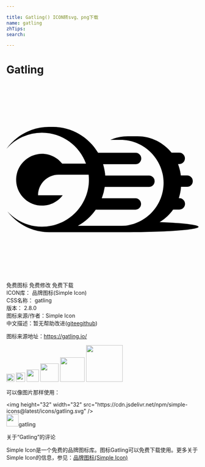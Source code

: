 ```yaml
---

title: Gatling() ICON转svg、png下载
name: gatling
zhTips: 
search: 

---
```


# Gatling  <small style="font-size: 60%;font-weight: 100"></small>

<div id="svg" class="svg-wrap">
<svg role="img" viewBox="0 0 24 24" xmlns="http://www.w3.org/2000/svg"><title>Gatling icon</title><path d="M19.1361 17.306c.6633-.393 1.2406-.9211 1.6827-1.5598h.7738a.7129.7129 0 0 0 .7124-.7124.7129.7129 0 0 0-.7124-.7124h-.0614c.1474-.4545.2457-.9212.2702-1.4125h.7615a.7129.7129 0 0 0 .7124-.7124.7129.7129 0 0 0-.7124-.7124h-.786c-.0492-.4913-.172-.9703-.344-1.4125h.1474a.7129.7129 0 0 0 .7124-.7123.7129.7129 0 0 0-.7124-.7124h-.958c-.9826-1.2283-2.5302-2.0512-4.262-2.0512h-1.216c-.7615 0-1.4984.1597-2.1617.4545H14.26c2.9478 0 5.3674 2.4196 5.3674 5.3674 0 2.7267-2.0511 4.9867-4.6919 5.3306-.1597.0123-.3193.0246-.4913.0246H8.9171a6.5941 6.5941 0 0 0 2.2477-2.0266c.0368.0122.086.0122.1228.0122h4.8148a.7129.7129 0 0 0 .7123-.7123.7129.7129 0 0 0-.7123-.7124H11.914a6.8244 6.8244 0 0 0 .3685-1.4125h5.5148a.7129.7129 0 0 0 .7124-.7124.7129.7129 0 0 0-.7124-.7124H12.344c-.0368-.4913-.1351-.958-.2702-1.4125h4.0532a.7129.7129 0 0 0 .7124-.7124.7129.7129 0 0 0-.7124-.7123h-4.6796c-1.1423-1.9284-3.2549-3.2303-5.65-3.2303h-.4667C3.1443 5.4289 1.1914 6.522 0 8.18a5.8463 5.8463 0 0 1 4.434-2.0266c2.5302 0 4.6919 1.609 5.5025 3.8567H6.9642C6.3746 9.261 5.4534 8.782 4.434 8.782c-1.781.0246-3.218 1.4616-3.218 3.2426s1.4493 3.2303 3.2303 3.2303c1.0563 0 1.9897-.5036 2.5793-1.2897H3.955c0-1.4248 1.1545-2.567 2.567-2.567h3.7462c.0245.2088.0368.4176.0368.6264 0 3.2303-2.6284 5.8587-5.8587 5.8587-1.7073 0-3.2426-.737-4.3235-1.9038 1.2037 1.5722 3.0952 2.5916 5.22 2.5916h9.6296c4.9867 0 9.0276-.2947 9.0276-.6755 0-.2457-1.9775-.479-4.8639-.5896Z"/></svg>
</div>
<detail full-name='gatling'></detail>

<div class="detail-page">
<p>
<span><span class="badge-success badge">免费图标</span> <span class="badge-success badge">免费修改</span>  <span class="badge-success badge">免费下载</span> </span>
<br/>
<span>
ICON库：
<span class="badge-secondary badge">品牌图标(Simple Icon)</span> 
</span>
<br/>
<span>
CSS名称：
<span class="badge-secondary badge">gatling</span> 
</span>

<br/>
<span>
版本：
<span class="badge-secondary badge">2.8.0</span> 
</span>
<br/>
<span>图标来源/作者：<span class="badge-light badge">Simple Icon</span></span> 
<br/>
<span class="zh-detail">中文描述：暂无<span class="help-link"><span>帮助改进</span>(<a href="https://gitee.com/liuwave/icon-helper/edit/master/json/brands/gatling.json" target="_blank" rel="noopener noreferrer">gitee</a><a href="https://github.com/liuwave/icon-helper/edit/master/json/brands/gatling.json" target="_blank" rel="noopener noreferrer">github</a></span>)</span><br/>
</p>
</div><div class="description description alert alert-light"><p>图标来源地址：<a href="https://gatling.io/" target="_blank" rel="noopener noreferrer">https://gatling.io/</a></p></div>
<div class="alert alert-dark">
<img height="21" width="21" src="https://cdn.jsdelivr.net/npm/simple-icons@latest/icons/gatling.svg" />
<img height="24" width="24" src="https://cdn.jsdelivr.net/npm/simple-icons@latest/icons/gatling.svg" />
<img height="32" width="32" src="https://cdn.jsdelivr.net/npm/simple-icons@latest/icons/gatling.svg" />
<img height="48" width="48" src="https://cdn.jsdelivr.net/npm/simple-icons@latest/icons/gatling.svg" />
<img height="64" width="64" src="https://cdn.jsdelivr.net/npm/simple-icons@latest/icons/gatling.svg" />
<img height="96" width="96" src="https://cdn.jsdelivr.net/npm/simple-icons@latest/icons/gatling.svg" />

</div>
<div>
  <p>可以像图片那样使用：    
  </p>
  <div class="alert alert-primary" style="font-size: 14px">
    &lt;img height="32" width="32" src="https://cdn.jsdelivr.net/npm/simple-icons@latest/icons/gatling.svg" /&gt;
    <copy-btn content='<img height="32" width="32" src="https://cdn.jsdelivr.net/npm/simple-icons@latest/icons/gatling.svg" />'></copy-btn>
  </div>
  <div class="alert alert-secondary">
    <img height="32" width="32" src="https://cdn.jsdelivr.net/npm/simple-icons@latest/icons/gatling.svg" />gatling
    <copy-btn content="gatling" btn-title="复制图标名称"></copy-btn>
  </div>
</div>

<Vssue title="关于“Gatling”的评论" >关于“Gatling”的评论</Vssue>


<div><p>Simple Icon是一个免费的品牌图标库。图标Gatling可以免费下载使用。更多关于  Simple Icon的信息，参见：<a target="_blank" href="https://iconhelper.cn/brands.html">品牌图标(Simple Icon)</a>
</p></div>
